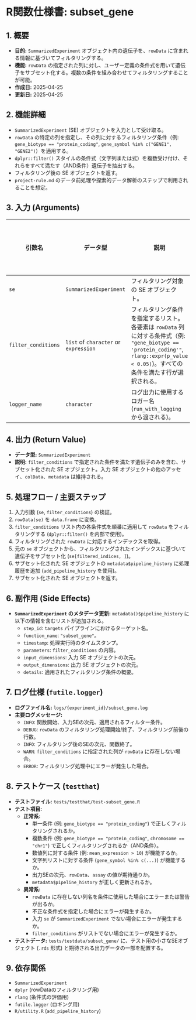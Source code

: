 # R関数仕様書: subset_gene

## 1. 概要
- **目的:** `SummarizedExperiment` オブジェクト内の遺伝子を、`rowData` に含まれる情報に基づいてフィルタリングする。
- **機能:** `rowData` の指定された列に対し、ユーザー定義の条件式を用いて遺伝子をサブセット化する。複数の条件を組み合わせてフィルタリングすることが可能。
- **作成日:** 2025-04-25
- **更新日:** 2025-04-25

## 2. 機能詳細
- `SummarizedExperiment` (SE) オブジェクトを入力として受け取る。
- `rowData` の特定の列を指定し、その列に対するフィルタリング条件（例: `gene_biotype == "protein_coding"`, `gene_symbol %in% c("GENE1", "GENE2")`）を適用する。
- `dplyr::filter()` スタイルの条件式（文字列または式）を複数受け付け、それらをすべて満たす（AND条件）遺伝子を抽出する。
- フィルタリング後の SE オブジェクトを返す。
- `project-rule.md` のデータ前処理や探索的データ解析のステップで利用されることを想定。

## 3. 入力 (Arguments)
| 引数名           | データ型                  | 説明                                                                                                                                | 必須/任意 | デフォルト値 |
|------------------|---------------------------|-----------------------------------------------------------------------------------------------------------------------------------|-----------|--------------|
| `se`             | `SummarizedExperiment`    | フィルタリング対象の SE オブジェクト。                                                                                              | 必須      | -            |
| `filter_conditions` | `list` of `character` or `expression` | フィルタリング条件を指定するリスト。各要素は `rowData` 列に対する条件式（例: `"gene_biotype == 'protein_coding'"`, `rlang::expr(p_value < 0.05)`)。すべての条件を満たす行が選択される。 | 必須      | -            |
| `logger_name`    | `character`               | ログ出力に使用するロガー名 (`run_with_logging` から渡される)。                                                                        | 必須      | -            |

## 4. 出力 (Return Value)
- **データ型:** `SummarizedExperiment`
- **説明:** `filter_conditions` で指定された条件を満たす遺伝子のみを含む、サブセット化された SE オブジェクト。入力 SE オブジェクトの他のアッセイ、`colData`、`metadata` は維持される。

## 5. 処理フロー / 主要ステップ
1. 入力引数 (`se`, `filter_conditions`) の検証。
2. `rowData(se)` を `data.frame` に変換。
3. `filter_conditions` リスト内の各条件式を順番に適用して `rowData` をフィルタリングする (`dplyr::filter()` を内部で使用)。
4. フィルタリングされた `rowData` に対応するインデックスを取得。
5. 元の `se` オブジェクトから、フィルタリングされたインデックスに基づいて遺伝子をサブセット化 (`se[filtered_indices, ]`)。
6. サブセット化された SE オブジェクトの `metadata$pipeline_history` に処理履歴を追加 (`add_pipeline_history` を使用)。
7. サブセット化された SE オブジェクトを返す。

## 6. 副作用 (Side Effects)
- **`SummarizedExperiment` のメタデータ更新:** `metadata()$pipeline_history` に以下の情報を含むリストが追加される。
    - `step_id`: `targets` パイプラインにおけるターゲット名。
    - `function_name`: `"subset_gene"`。
    - `timestamp`: 処理実行時のタイムスタンプ。
    - `parameters`: `filter_conditions` の内容。
    - `input_dimensions`: 入力 SE オブジェクトの次元。
    - `output_dimensions`: 出力 SE オブジェクトの次元。
    - `details`: 適用されたフィルタリング条件の概要。

## 7. ログ仕様 (`futile.logger`)
- **ログファイル名:** `logs/{experiment_id}/subset_gene.log`
- **主要ログメッセージ:**
    - `INFO`: 関数開始、入力SEの次元、適用されるフィルター条件。
    - `DEBUG`: `rowData` のフィルタリング処理開始/終了、フィルタリング前後の行数。
    - `INFO`: フィルタリング後のSEの次元、関数終了。
    - `WARN`: `filter_conditions` に指定された列が `rowData` に存在しない場合。
    - `ERROR`: フィルタリング処理中にエラーが発生した場合。

## 8. テストケース (`testthat`)
- **テストファイル:** `tests/testthat/test-subset_gene.R`
- **テスト項目:**
    - **正常系:**
        - 単一条件 (例: `gene_biotype == "protein_coding"`) で正しくフィルタリングされるか。
        - 複数条件 (例: `gene_biotype == "protein_coding"`, `chromosome == "chr1"`) で正しくフィルタリングされるか（AND条件）。
        - 数値列に対する条件 (例: `mean_expression > 10`) が機能するか。
        - 文字列リストに対する条件 (`gene_symbol %in% c(...)`) が機能するか。
        - 出力SEの次元、`rowData`、`assay` の値が期待通りか。
        - `metadata$pipeline_history` が正しく更新されるか。
    - **異常系:**
        - `rowData` に存在しない列名を条件に使用した場合にエラーまたは警告が出るか。
        - 不正な条件式を指定した場合にエラーが発生するか。
        - 入力 `se` が `SummarizedExperiment` でない場合にエラーが発生するか。
        - `filter_conditions` がリストでない場合にエラーが発生するか。
- **テストデータ:** `tests/testdata/subset_gene/` に、テスト用の小さなSEオブジェクト (`.rds` 形式) と期待される出力データの一部を配置する。

## 9. 依存関係
- `SummarizedExperiment`
- `dplyr` (rowDataのフィルタリング用)
- `rlang` (条件式の評価用)
- `futile.logger` (ロギング用)
- `R/utility.R` (`add_pipeline_history`)
